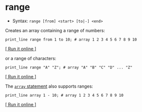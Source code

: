 # range

- Syntax: `range [from] <start> [to|-] <end>`

Creates an array containing a range of numbers:

```
print_line range from 1 to 10; # array 1 2 3 4 5 6 7 8 9 10
```

[[ Run it online ]](https://utopia.sh/?code=print_line+range+from+1+to+10%3B%0D%0A)

or a range of characters:

```
print_line range "A" "Z"; # array "A" "B" "C" "D" ... "Z"
```

[[ Run it online ]](https://utopia.sh/?code=print_line+range+%22A%22+%22Z%22%3B%0D%0A)

The [`array` statement](array) also supports ranges:

```
print_line array 1 - 10; # array 1 2 3 4 5 6 7 8 9 10
```

[[ Run it online ]](https://utopia.sh/?code=print_line+array+1+-+10%3B%0D%0A)
